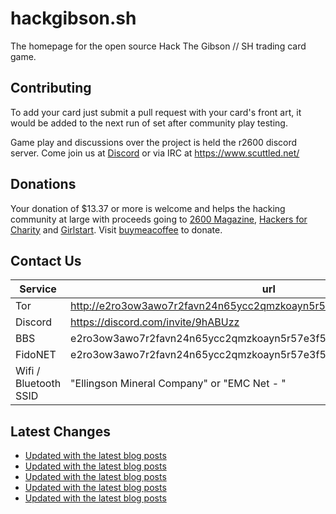 # hackgibson.sh
The homepage for the open source Hack The Gibson // SH trading card game.


## Contributing

To add your card just submit a pull request with your card's front art, it would be added to the next run of set after community play testing.

Game play and discussions over the project is held the r2600 discord server. Come join us at [Discord](https://discord.com/invite/9hABUzz) or via IRC at https://www.scuttled.net/


## Donations

Your donation of $13.37 or more is welcome and helps the hacking community at large with proceeds going to [2600 Magazine](https://2600.com/), [Hackers for Charity](https://hackersforcharity.org) and [Girlstart](https://girlstart.org).  Visit [buymeacoffee](https://www.buymeacoffee.com/hackgibson.sh) to donate.


## Contact Us

Service | url
-|-
Tor | http://e2ro3ow3awo7r2favn24n65ycc2qmzkoayn5r57e3f56nvjwdcgg32ad.onion
Discord | https://discord.com/invite/9hABUzz
BBS | e2ro3ow3awo7r2favn24n65ycc2qmzkoayn5r57e3f56nvjwdcgg32ad.onion:23
FidoNET | e2ro3ow3awo7r2favn24n65ycc2qmzkoayn5r57e3f56nvjwdcgg32ad.onion:24554
Wifi / Bluetooth SSID | "Ellingson Mineral Company" or "EMC Net - <fidonet address>"

## Latest Changes
<!-- BLOG-POST-LIST:START -->
- [Updated with the latest blog posts](https://github.com/DFW2600/hackgibson.sh/commit/3596c62f42d5c6f8e60bac63406ceb76427c0252)
- [Updated with the latest blog posts](https://github.com/DFW2600/hackgibson.sh/commit/0db1bcb475de7ebe3b1e5b444c1c302b910c677b)
- [Updated with the latest blog posts](https://github.com/DFW2600/hackgibson.sh/commit/41143e63cd3f08b875ca862afabd0a91a5ee608e)
- [Updated with the latest blog posts](https://github.com/DFW2600/hackgibson.sh/commit/33d66099315091819ffa2494f0937b4e04afcf8f)
- [Updated with the latest blog posts](https://github.com/DFW2600/hackgibson.sh/commit/960484fe547f1eb6097749ab625552a88b55b7dd)
<!-- BLOG-POST-LIST:END -->
